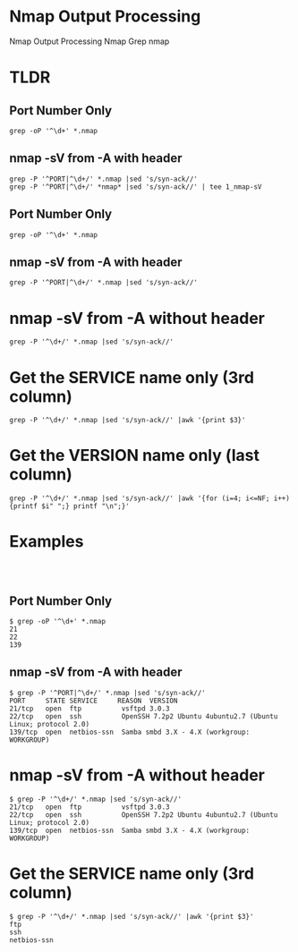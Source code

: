 # Nmap Output Processing

Nmap Output Processing Nmap Grep nmap 

# TLDR
## Port Number Only
```
grep -oP '^\d+' *.nmap
```
## nmap -sV from -A with header
```
grep -P '^PORT|^\d+/' *.nmap |sed 's/syn-ack//'
grep -P '^PORT|^\d+/' *nmap* |sed 's/syn-ack//' | tee 1_nmap-sV
```
## Port Number Only
```
grep -oP '^\d+' *.nmap
```

## nmap -sV from -A with header
```
grep -P '^PORT|^\d+/' *.nmap |sed 's/syn-ack//'
```
# nmap -sV from -A without header
```
grep -P '^\d+/' *.nmap |sed 's/syn-ack//' 
```
# Get the SERVICE name only (3rd column)
```
grep -P '^\d+/' *.nmap |sed 's/syn-ack//' |awk '{print $3}'
```

# Get the VERSION name only (last column)
```
grep -P '^\d+/' *.nmap |sed 's/syn-ack//' |awk '{for (i=4; i<=NF; i++) {printf $i" ";} printf "\n";}'
```
# Examples
```

```
```

```
```

```
## Port Number Only
```
$ grep -oP '^\d+' *.nmap
21
22
139
```

## nmap -sV from -A with header
```
$ grep -P '^PORT|^\d+/' *.nmap |sed 's/syn-ack//'
PORT     STATE SERVICE     REASON  VERSION
21/tcp   open  ftp          vsftpd 3.0.3
22/tcp   open  ssh          OpenSSH 7.2p2 Ubuntu 4ubuntu2.7 (Ubuntu Linux; protocol 2.0)
139/tcp  open  netbios-ssn  Samba smbd 3.X - 4.X (workgroup: WORKGROUP)
```

# nmap -sV from -A without header
```
$ grep -P '^\d+/' *.nmap |sed 's/syn-ack//' 
21/tcp   open  ftp          vsftpd 3.0.3
22/tcp   open  ssh          OpenSSH 7.2p2 Ubuntu 4ubuntu2.7 (Ubuntu Linux; protocol 2.0)
139/tcp  open  netbios-ssn  Samba smbd 3.X - 4.X (workgroup: WORKGROUP)
```

# Get the SERVICE name only (3rd column)
```
$ grep -P '^\d+/' *.nmap |sed 's/syn-ack//' |awk '{print $3}'
ftp
ssh
netbios-ssn
```
